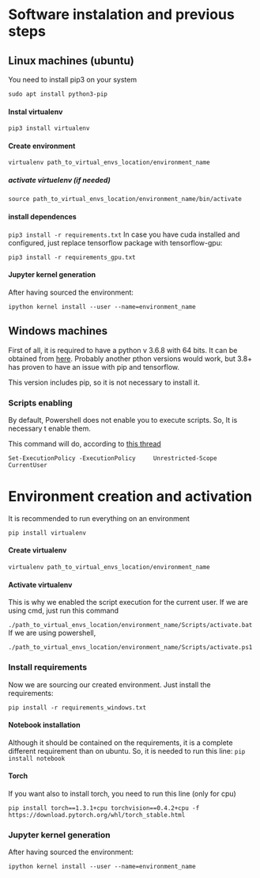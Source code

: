 # Software instalation and previous steps

## Linux machines (ubuntu)
You need to install pip3 on your system

```sudo apt install python3-pip```
#### Instal virtualenv

```pip3 install virtualenv```
#### Create environment

```virtualenv path_to_virtual_envs_location/environment_name```
##### activate virtuelenv (if needed)

```source path_to_virtual_envs_location/environment_name/bin/activate```
#### install dependences

```pip3 install -r requirements.txt```
In case you have cuda installed and configured, just replace tensorflow package with tensorflow-gpu:

```pip3 install -r requirements_gpu.txt```
#### Jupyter kernel generation
After having sourced the environment:

```ipython kernel install --user --name=environment_name```


## Windows machines

First of all, it is required to have a python v 3.6.8 with 64 bits. It can be obtained from [here](https://www.python.org/downloads/windows/).
Probably another pthon versions would work, but 3.8+ has proven to have an issue with pip and tensorflow.

This version includes pip, so it is not necessary to install it.

### Scripts enabling
By default, Powershell does not enable you to execute scripts. So, It is necessary t enable them. 

This command will do, according to [this thread](https://docs.microsoft.com/es-es/powershell/module/microsoft.powershell.core/about/about_execution_policies?view=powershell-6)

```Set-ExecutionPolicy -ExecutionPolicy  	Unrestricted-Scope CurrentUser```

# Environment creation and activation

It is recommended to run everything on an environment

```pip install virtualenv```

#### Create virtualenv

```virtualenv path_to_virtual_envs_location/environment_name```

#### Activate virtualenv
This is why we enabled the script execution for the current user.
If we are using cmd, just run this command

```./path_to_virtual_envs_location/environment_name/Scripts/activate.bat```
If we are using powershell, 

```./path_to_virtual_envs_location/environment_name/Scripts/activate.ps1```

### Install requirements
Now we are sourcing our created environment. Just install the requirements:

```pip install -r requirements_windows.txt```

#### Notebook installation
Although it should be contained on the requirements, it is a complete different requirement than on ubuntu. So, it is needed to run this line:
```pip install notebook```

#### Torch
If you want also to install torch, you need to run this line (only for cpu)

```pip install torch==1.3.1+cpu torchvision==0.4.2+cpu -f https://download.pytorch.org/whl/torch_stable.html```

### Jupyter kernel generation
After having sourced the environment: 

```ipython kernel install --user --name=environment_name```

